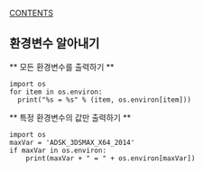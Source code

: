 [CONTENTS](README.md)
## 환경변수 알아내기
** 모든 환경변수를 출력하기 **
```
import os
for item in os.environ:
  print("%s = %s" % (item, os.environ[item]))
```

** 특정 환경변수의 값만 출력하기 **
```
import os
maxVar = 'ADSK_3DSMAX_X64_2014'
if maxVar in os.environ:
    print(maxVar + " = " + os.environ[maxVar])
```